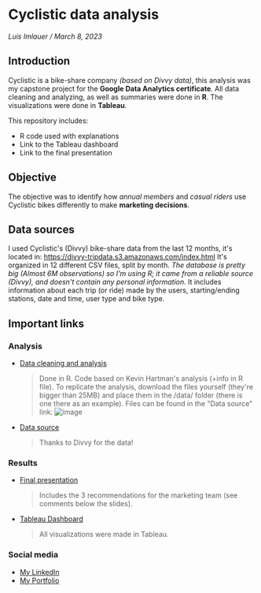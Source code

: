 # Cyclistic data analysis
_Luis Imlauer / March 8, 2023_

## Introduction
Cyclistic is a bike-share company _(based on Divvy data)_, this analysis was my capstone project for the __Google Data Analytics certificate__. All data cleaning and analyzing, as well as summaries were done in __R__. The visualizations were done in __Tableau__.

This repository includes:
* R code used with explanations
* Link to the Tableau dashboard
* Link to the final presentation

## Objective
The objective was to identify how _annual members_ and _casual riders_ use Cyclistic bikes differently to make __marketing decisions__.

## Data sources
I used Cyclistic's (Divvy) bike-share data from the last 12 months, it's located in: https://divvy-tripdata.s3.amazonaws.com/index.html
It's organized in 12 different CSV files, split by month.
_The database is pretty big (Almost 6M observations) so I'm using R; it came from a reliable source (Divvy), and doesn't contain any
personal information._
It includes information about each trip (or ride) made by the users, starting/ending stations, date and time, user type and bike type.

## Important links
### Analysis
* [Data cleaning and analysis](../master/cyclistic_analysis.R)
    > Done in R. Code based on Kevin Hartman's analysis (+info in R file). To replicate the analysis, download the files yourself (they're bigger than 25MB) and place them in the /data/ folder (there is one there as an example). Files can be found in the "Data source" link:
![image](https://user-images.githubusercontent.com/44590316/224054777-04905be0-a915-46e1-ace5-54c9d1761b67.png)
* [Data source](https://divvy-tripdata.s3.amazonaws.com/index.html "Divvy bike-share data")
    > Thanks to Divvy for the data!
    
### Results
* [Final presentation](https://docs.google.com/presentation/d/1L28duDbP0ayWr3j5Hs_M1Y43GHCfoFArxZKVhNR2zjE/edit?usp=sharing "Google spreadsheets presentation")
    > Includes the 3 recommendations for the marketing team (see comments below the slides).
* [Tableau Dashboard](https://public.tableau.com/app/profile/luis2877/viz/Cyclisticmembertypeanalysis/Cyclisticdashboard?publish=yes "Dashboard made from the bike-share data")
    > All visualizations were made in Tableau.
    
### Social media
* [My LinkedIn](https://www.linkedin.com/in/luis-imlauer/ "LinkedIn - Luis Imlauer")
* [My Portfolio](limlauer.github.io "Luis Imlauer portfolio")

